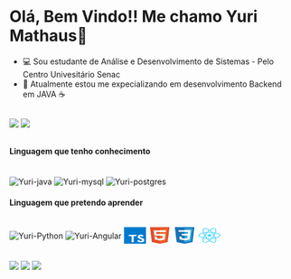 # Olá, Bem Vindo!! Me chamo Yuri Mathaus👋

- 💻 Sou estudante de Análise e Desenvolvimento de Sistemas - Pelo Centro Univesitário Senac
- 🌱 Atualmente estou me expecializando em desenvolvimento Backend em JAVA ☕
##
<div>
<!--           <a href="https://www.linkedin.com/in/yurimathaus" /> -->
        <img height=180em src= https://github-readme-stats.vercel.app/api?username=yurimcf&show_icons=true&count_private=true&theme=dracula>
        <img height=180em  src= https://github-readme-stats.vercel.app/api/top-langs/?username=yurimcf&layout=compact&theme=dracula>
<!--         https://github.com/anuraghazra/github-readme-stats/blob/master/docs/readme_pt-BR.md -->
</div>

##
#### Linguagem que tenho conhecimento 

<div style="display: inline_block"><br>
        <img align="center" alt="Yuri-java" height="40" width="40" src="https://cdn.jsdelivr.net/gh/devicons/devicon/icons/java/java-original-wordmark.svg"> 
        <img align="center" alt="Yuri-mysql" height="40" width="40" src="https://cdn.jsdelivr.net/gh/devicons/devicon/icons/mysql/mysql-plain.svg">
        <img align="center" alt="Yuri-postgres" height="40" width="40" src="https://cdn.jsdelivr.net/gh/devicons/devicon/icons/postgresql/postgresql-plain.svg">
<div/>   
        
#### Linguagem que pretendo aprender

<div style="display: inline_block"><br>
   <img align="center" alt="Yuri-Python" height="30" width="40" src="https://cdn.jsdelivr.net/gh/devicons/devicon/icons/python/python-original.svg">
   <img align="center" alt="Yuri-Angular" height="30" width="40" src="https://cdn.jsdelivr.net/gh/devicons/devicon/icons/angularjs/angularjs-plain.svg">
   <img align="center" alt="Yuri-Ts" height="30" width="40" src="https://raw.githubusercontent.com/devicons/devicon/master/icons/typescript/typescript-plain.svg">
   <img align="center" alt="Yuri-HTML" height="30" width="40" src="https://raw.githubusercontent.com/devicons/devicon/master/icons/html5/html5-original.svg">
   <img align="center" alt="Yuri-CSS" height="30" width="40" src="https://raw.githubusercontent.com/devicons/devicon/master/icons/css3/css3-original.svg">
   <img align="center" alt="Yuri-React" height="30" width="40" src="https://raw.githubusercontent.com/devicons/devicon/master/icons/react/react-original.svg">
<div/>

##

<div>
        <a href="https://www.linkedin.com/in/yurimathaus" target="_blank"><img src="https://img.shields.io/badge/-LinkedIn-%230077B5?style=for-the-badge&logo=linkedin&logoColor=white" target="_blank"></a>
        <a href = "mailto:yurimcf@gmail.com"><img src="https://img.shields.io/badge/-Gmail-%23333?style=for-the-badge&logo=gmail&logoColor=white" target="_blank"></a>
        <a href="https://www.instagram.com/yuri.mathaus/" target="_blank"><img src="https://img.shields.io/badge/-Instagram-%23E4405F?style=for-the-badge&logo=instagram&logoColor=white" target="_blank"></a>
<!--         https://dev.to/envoy_/150-badges-for-github-pnk -->
</div>


